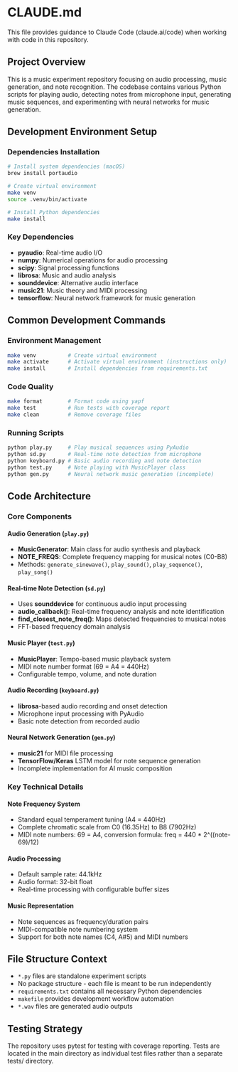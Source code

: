 # CLAUDE.md

This file provides guidance to Claude Code (claude.ai/code) when working with code in this repository.

## Project Overview
This is a music experiment repository focusing on audio processing, music generation, and note recognition. The codebase contains various Python scripts for playing audio, detecting notes from microphone input, generating music sequences, and experimenting with neural networks for music generation.

## Development Environment Setup

### Dependencies Installation
```bash
# Install system dependencies (macOS)
brew install portaudio

# Create virtual environment
make venv
source .venv/bin/activate

# Install Python dependencies
make install
```

### Key Dependencies
- **pyaudio**: Real-time audio I/O
- **numpy**: Numerical operations for audio processing
- **scipy**: Signal processing functions
- **librosa**: Music and audio analysis
- **sounddevice**: Alternative audio interface
- **music21**: Music theory and MIDI processing
- **tensorflow**: Neural network framework for music generation

## Common Development Commands

### Environment Management
```bash
make venv          # Create virtual environment
make activate      # Activate virtual environment (instructions only)
make install       # Install dependencies from requirements.txt
```

### Code Quality
```bash
make format        # Format code using yapf
make test          # Run tests with coverage report
make clean         # Remove coverage files
```

### Running Scripts
```bash
python play.py     # Play musical sequences using PyAudio
python sd.py       # Real-time note detection from microphone
python keyboard.py # Basic audio recording and note detection
python test.py     # Note playing with MusicPlayer class
python gen.py      # Neural network music generation (incomplete)
```

## Code Architecture

### Core Components

#### Audio Generation (`play.py`)
- **MusicGenerator**: Main class for audio synthesis and playback
- **NOTE_FREQS**: Complete frequency mapping for musical notes (C0-B8)
- Methods: `generate_sinewave()`, `play_sound()`, `play_sequence()`, `play_song()`

#### Real-time Note Detection (`sd.py`)
- Uses **sounddevice** for continuous audio input processing
- **audio_callback()**: Real-time frequency analysis and note identification
- **find_closest_note_freq()**: Maps detected frequencies to musical notes
- FFT-based frequency domain analysis

#### Music Player (`test.py`)
- **MusicPlayer**: Tempo-based music playback system
- MIDI note number format (69 = A4 = 440Hz)
- Configurable tempo, volume, and note duration

#### Audio Recording (`keyboard.py`)
- **librosa**-based audio recording and onset detection
- Microphone input processing with PyAudio
- Basic note detection from recorded audio

#### Neural Network Generation (`gen.py`)
- **music21** for MIDI file processing
- **TensorFlow/Keras** LSTM model for note sequence generation
- Incomplete implementation for AI music composition

### Key Technical Details

#### Note Frequency System
- Standard equal temperament tuning (A4 = 440Hz)
- Complete chromatic scale from C0 (16.35Hz) to B8 (7902Hz)
- MIDI note numbers: 69 = A4, conversion formula: freq = 440 * 2^((note-69)/12)

#### Audio Processing
- Default sample rate: 44.1kHz
- Audio format: 32-bit float
- Real-time processing with configurable buffer sizes

#### Music Representation
- Note sequences as frequency/duration pairs
- MIDI-compatible note numbering system
- Support for both note names (C4, A#5) and MIDI numbers

## File Structure Context
- `*.py` files are standalone experiment scripts
- No package structure - each file is meant to be run independently
- `requirements.txt` contains all necessary Python dependencies
- `makefile` provides development workflow automation
- `*.wav` files are generated audio outputs

## Testing Strategy
The repository uses pytest for testing with coverage reporting. Tests are located in the main directory as individual test files rather than a separate tests/ directory.